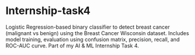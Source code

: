 # Internship-task4
Logistic Regression-based binary classifier to detect breast cancer (malignant vs benign) using the Breast Cancer Wisconsin dataset. Includes model training, evaluation using confusion matrix, precision, recall, and ROC-AUC curve. Part of my AI &amp; ML Internship Task 4.
